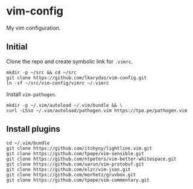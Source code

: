 # vim-config
My vim configuration.

## Initial

Clone the repo and create symbolic link for `.vimrc`.

```console
mkdir -p ~/src && cd ~/src
git clone https://github.com/lkarydas/vim-config.git
ln -sf ~/src/vim-config/vimrc ~/.vimrc
```

Install `vim-pathogen`.
```console
mkdir -p ~/.vim/autoload ~/.vim/bundle && \
curl -LSso ~/.vim/autoload/pathogen.vim https://tpo.pe/pathogen.vim
```

## Install plugins

```console
cd ~/.vim/bundle
git clone https://github.com/itchyny/lightline.vim.git
git clone https://github.com/tpope/vim-sensible.git
git clone https://github.com/ntpeters/vim-better-whitespace.git
git clone https://github.com/uarun/vim-protobuf.git
git clone https://github.com/elzr/vim-json.git
git clone https://github.com/morhetz/gruvbox.git
git clone https://github.com/tpope/vim-commentary.git
```